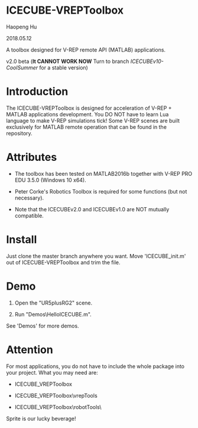 # ICECUBE-VREPToolbox

Haopeng Hu

2018.05.12

A toolbox designed for V-REP remote API (MATLAB) applications.

v2.0 beta (**It CANNOT WORK NOW** Turn to branch *ICECUBEv10-CoolSummer* for a stable version)

# Introduction

The ICECUBE-VREPToolbox is designed for acceleration of V-REP + MATLAB applications development. You DO NOT have to learn Lua language to make V-REP simulations tick! Some V-REP scenes are built exclusively for MATLAB remote operation that can be found in the repository.

# Attributes

 - The toolbox has been tested on MATLAB2016b together with V-REP PRO EDU 3.5.0 (Windows 10 x64).

 - Peter Corke's Robotics Toolbox is required for some functions (but not necessary).

 - Note that the ICECUBEv2.0 and ICECUBEv1.0 are NOT mutually compatible.

# Install

Just clone the master branch anywhere you want. Move 'ICECUBE_init.m' out of ICECUBE-VREPToolbox and trim the file. 

# Demo

 1. Open the "UR5plusRG2" scene.

 2. Run "Demos\HelloICECUBE.m".

 See 'Demos' for more demos.

# Attention

For most applications, you do not have to include the whole package into your project. What you may need are:

 - ICECUBE_VREPToolbox

 - ICECUBE_VREPToolbox\vrepTools

 - ICECUBE_VREPToolbox\robotTools\

 Sprite is our lucky beverage!
